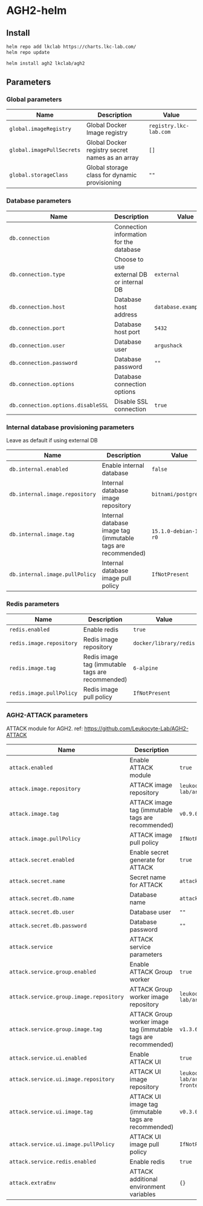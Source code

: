 # AGH2-helm

## Install

```bash
helm repo add lkclab https://charts.lkc-lab.com/
helm repo update

helm install agh2 lkclab/agh2
```

## Parameters

### Global parameters

| Name                      | Description                                     | Value                  |
| ------------------------- | ----------------------------------------------- | ---------------------- |
| `global.imageRegistry`    | Global Docker Image registry                    | `registry.lkc-lab.com` |
| `global.imagePullSecrets` | Global Docker registry secret names as an array | `[]`                   |
| `global.storageClass`     | Global storage class for dynamic provisioning   | `""`                   |


### Database parameters

| Name                               | Description                              | Value                  |
| ---------------------------------- | ---------------------------------------- | ---------------------- |
| `db.connection`                    | Connection information for the database  |                        |
| `db.connection.type`               | Choose to use external DB or internal DB | `external`             |
| `db.connection.host`               | Database host address                    | `database.example.com` |
| `db.connection.port`               | Database host port                       | `5432`                 |
| `db.connection.user`               | Database user                            | `argushack`            |
| `db.connection.password`           | Database password                        | `""`                   |
| `db.connection.options`            | Database connection options              |                        |
| `db.connection.options.disableSSL` | Disable SSL connection                   | `true`                 |


### Internal database provisioning parameters

Leave as default if using external DB

| Name                           | Description                                                  | Value                 |
| ------------------------------ | ------------------------------------------------------------ | --------------------- |
| `db.internal.enabled`          | Enable internal database                                     | `false`               |
| `db.internal.image.repository` | Internal database image repository                           | `bitnami/postgresql`  |
| `db.internal.image.tag`        | Internal database image tag (immutable tags are recommended) | `15.1.0-debian-11-r0` |
| `db.internal.image.pullPolicy` | Internal database image pull policy                          | `IfNotPresent`        |


### Redis parameters

| Name                     | Description                                      | Value                  |
| ------------------------ | ------------------------------------------------ | ---------------------- |
| `redis.enabled`          | Enable redis                                     | `true`                 |
| `redis.image.repository` | Redis image repository                           | `docker/library/redis` |
| `redis.image.tag`        | Redis image tag (immutable tags are recommended) | `6-alpine`             |
| `redis.image.pullPolicy` | Redis image pull policy                          | `IfNotPresent`         |


### AGH2-ATTACK parameters

ATTACK module for AGH2.
ref: https://github.com/Leukocyte-Lab/AGH2-ATTACK

| Name                                    | Description                                                    | Value                                      |
| --------------------------------------- | -------------------------------------------------------------- | ------------------------------------------ |
| `attack.enabled`                        | Enable ATTACK module                                           | `true`                                     |
| `attack.image.repository`               | ATTACK image repository                                        | `leukocyte-lab/argushack2/attack`          |
| `attack.image.tag`                      | ATTACK image tag (immutable tags are recommended)              | `v0.9.0`                                   |
| `attack.image.pullPolicy`               | ATTACK image pull policy                                       | `IfNotPresent`                             |
| `attack.secret.enabled`                 | Enable secret generate for ATTACK                              | `true`                                     |
| `attack.secret.name`                    | Secret name for ATTACK                                         | `attack-db-secret`                         |
| `attack.secret.db.name`                 | Database name                                                  | `attack-db`                                |
| `attack.secret.db.user`                 | Database user                                                  | `""`                                       |
| `attack.secret.db.password`             | Database password                                              | `""`                                       |
| `attack.service`                        | ATTACK service parameters                                      |                                            |
| `attack.service.group.enabled`          | Enable ATTACK Group worker                                     | `true`                                     |
| `attack.service.group.image.repository` | ATTACK Group worker image repository                           | `leukocyte-lab/argushack2/group`           |
| `attack.service.group.image.tag`        | ATTACK Group worker image tag (immutable tags are recommended) | `v1.3.6`                                   |
| `attack.service.ui.enabled`             | Enable ATTACK UI                                               | `true`                                     |
| `attack.service.ui.image.repository`    | ATTACK UI image repository                                     | `leukocyte-lab/argushack2/attack-frontend` |
| `attack.service.ui.image.tag`           | ATTACK UI image tag (immutable tags are recommended)           | `v0.3.0`                                   |
| `attack.service.ui.image.pullPolicy`    | ATTACK UI image pull policy                                    | `IfNotPresent`                             |
| `attack.service.redis.enabled`          | Enable redis                                                   | `true`                                     |
| `attack.extraEnv`                       | ATTACK additional environment variables                        | `{}`                                       |

